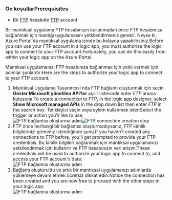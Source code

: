 ### <a name="prerequisites"></a><span data-ttu-id="e0e2a-101">Ön koşullar</span><span class="sxs-lookup"><span data-stu-id="e0e2a-101">Prerequisites</span></span>
* <span data-ttu-id="e0e2a-102">Bir [FTP](https://wikipedia.org/wiki/File_Transfer_Protocol) hesabı</span><span class="sxs-lookup"><span data-stu-id="e0e2a-102">An [FTP](https://wikipedia.org/wiki/File_Transfer_Protocol) account</span></span>  

<span data-ttu-id="e0e2a-103">Bir mantıksal uygulama FTP hesabınızın kullanmadan önce FTP hesabınıza bağlanmak için mantığı uygulamasını yetkilendirmeniz gerekir. Neyse ki, Azure Portal'da mantıksal uygulama içinde bu kolayca yapabilirsiniz.</span><span class="sxs-lookup"><span data-stu-id="e0e2a-103">Before you can use your FTP account in a logic app, you must authorize the logic app to connect to your FTP account.Fortunately, you can do this easily from within your logic app on the Azure Portal.</span></span>  

<span data-ttu-id="e0e2a-104">Mantıksal uygulamanızı FTP hesabınıza bağlanmak için yetki vermek için adımlar şunlardır:</span><span class="sxs-lookup"><span data-stu-id="e0e2a-104">Here are the steps to authorize your logic app to connect to your FTP account:</span></span>  

1. <span data-ttu-id="e0e2a-105">Mantıksal Uygulama Tasarımcısı'nda FTP bağlantı oluşturmak için seçin **Göster Microsoft yönetilen API'ler** açılır listesinde enter *FTP* arama kutusuna.</span><span class="sxs-lookup"><span data-stu-id="e0e2a-105">To create a connection to FTP, in the logic app designer, select **Show Microsoft managed APIs** in the drop down list then enter *FTP* in the search box.</span></span> <span data-ttu-id="e0e2a-106">Tetikleyici seçin veya eylem kullanmak ister:</span><span class="sxs-lookup"><span data-stu-id="e0e2a-106">Select the trigger or action you'll like to use:</span></span>  
   <span data-ttu-id="e0e2a-107">![FTP bağlantısı oluşturma adım](./media/connectors-create-api-ftp/ftp-1.png)</span><span class="sxs-lookup"><span data-stu-id="e0e2a-107">![FTP connection creation step](./media/connectors-create-api-ftp/ftp-1.png)</span></span>  
2. <span data-ttu-id="e0e2a-108">FTP önce herhangi bir bağlantısı oluşturmadıysanız, FTP kimlik bilgilerinizi girmeniz istendiğinde şunu.</span><span class="sxs-lookup"><span data-stu-id="e0e2a-108">If you haven't created any connections to FTP before, you'll get prompted to provide your FTP credentials.</span></span> <span data-ttu-id="e0e2a-109">Bu kimlik bilgileri bağlanmak için mantıksal uygulamanızı yetkilendirmek için kullanılır ve FTP hesabınızın veri erişim:</span><span class="sxs-lookup"><span data-stu-id="e0e2a-109">These credentials will be used to authorize your logic app to connect to, and access your FTP account's data:</span></span>  
   ![FTP bağlantısı oluşturma adım](./media/connectors-create-api-ftp/ftp-2.png)  
3. <span data-ttu-id="e0e2a-111">Bağlantı oluşturuldu ve artık bir mantıksal uygulamanızı adımlarda yüklemeye devam etmek ücretsiz dikkat edin:</span><span class="sxs-lookup"><span data-stu-id="e0e2a-111">Notice the connection has been created and you are now free to proceed with the other steps in your logic app:</span></span>  
   ![FTP bağlantısı oluşturma adım](./media/connectors-create-api-ftp/ftp-3.png)  

